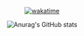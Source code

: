 <div align='center'>
  
  [![wakatime](https://wakatime.com/badge/user/018ce029-5220-4722-881d-fc5406c5e923.svg)](https://wakatime.com/@018ce029-5220-4722-881d-fc5406c5e923)

</div>

<div align='center'>

  ![Anurag's GitHub stats](https://github-readme-stats.vercel.app/api?username=IvanIsak2000&show_icons=true&theme=dark)
  
</div>
